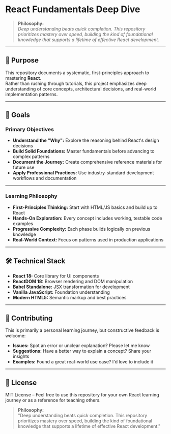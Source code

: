 # React Fundamentals Deep Dive

> **Philosophy:**  
> *Deep understanding beats quick completion. This repository prioritizes mastery over speed, building the kind of foundational knowledge that supports a lifetime of effective React development.*

---

## 🎯 Purpose

This repository documents a systematic, first-principles approach to mastering **React**.  
Rather than rushing through tutorials, this project emphasizes deep understanding of core concepts, architectural decisions, and real-world implementation patterns.

---

## 🚀 Goals

### Primary Objectives

- **Understand the "Why":** Explore the reasoning behind React's design decisions
- **Build Solid Foundations:** Master fundamentals before advancing to complex patterns
- **Document the Journey:** Create comprehensive reference materials for future use
- **Apply Professional Practices:** Use industry-standard development workflows and documentation

---

### Learning Philosophy

- **First-Principles Thinking:** Start with HTML/JS basics and build up to React
- **Hands-On Exploration:** Every concept includes working, testable code examples
- **Progressive Complexity:** Each phase builds logically on previous knowledge
- **Real-World Context:** Focus on patterns used in production applications

---

## 🛠️ Technical Stack

- **React 18:** Core library for UI components
- **ReactDOM 18:** Browser rendering and DOM manipulation
- **Babel Standalone:** JSX transformation for development
- **Vanilla JavaScript:** Foundation understanding
- **Modern HTML5:** Semantic markup and best practices

---

## 🤝 Contributing

This is primarily a personal learning journey, but constructive feedback is welcome:

- **Issues:** Spot an error or unclear explanation? Please let me know
- **Suggestions:** Have a better way to explain a concept? Share your insights
- **Examples:** Found a great real-world use case? I'd love to include it

---

## 📄 License

MIT License – Feel free to use this repository for your own React learning journey or as a reference for teaching others.

> **Philosophy:**  
> "Deep understanding beats quick completion. This repository prioritizes mastery over speed, building the kind of foundational knowledge that supports a lifetime of effective React development."
